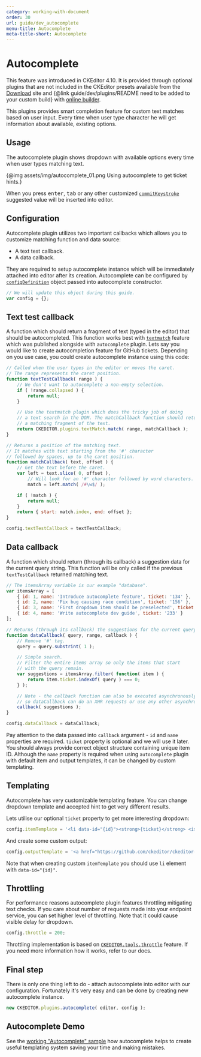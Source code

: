 ```yaml
---
category: working-with-document
order: 30
url: guide/dev_autocomplete
menu-title: Autocomplete
meta-title-short: Autocomplete
---
```

<!--
Copyright (c) 2003-2018, CKSource - Frederico Knabben. All rights reserved.
For licensing, see LICENSE.md.
-->

# Autocomplete

<info-box info="">
    This feature was introduced in CKEditor 4.10. It is provided through optional plugins that are not included in the CKEditor presets available from the <a href="https://ckeditor.com/ckeditor-4/download/">Download</a> site and {@link guide/dev/plugins/README need to be added to your custom build} with <a href="https://ckeditor.com/cke4/builder">online builder</a>.
</info-box>

This plugins provides smart completion feature for custom text matches based on user input. Every time when user type character he will get information about available, existing options.

## Usage

The autocomplete plugin shows dropdown with available options every time when user types matching text.

{@img assets/img/autocomplete_01.png Using autocomplete to get ticket hints.}

When you press <kbd>enter</kbd>, <kbd>tab</kbd> or any other customized [`commitKeystroke`](https://docs.ckeditor.com/ckeditor4/docs/#!/api/CKEDITOR.config#cfg-autocomplete_commitKeystrokes) suggested value will be inserted into editor. 

## Configuration

Autocomplete plugin utilizes two important callbacks which allows you to customize matching function and data source:

* A text test callback.
* A data callback.

They are required to setup autocomplete instance which will be immediately attached into editor after its creation. Autocomplete can be configured by [`configDefinition`](https://docs.ckeditor.com/ckeditor4/docs/#!/api/CKEDITOR_plugins_autocomplete.configDefition) object passed into autocomplete constructor.

```javascript
// We will update this object during this guide.
var config = {};
```

## Text test callback

A function which should return a fragment of text (typed in the editor) that should be autocompleted. This function works best with [`textmatch`](https://docs.ckeditor.com/ckeditor4/docs/#!/api/CKEDITOR_plugins_textwatcher) feature which was published alongside with `autocomplete` plugin. Lets say you would like to create autocompletion feature for GitHub tickets. Depending on you use case, you could create autocomplete instance using this code:

```javascript
// Called when the user types in the editor or moves the caret.
// The range represents the caret position.
function textTestCallback( range ) {
	// We don't want to autocomplete a non-empty selection.
	if ( !range.collapsed ) {
		return null;
	}

	// Use the textmatch plugin which does the tricky job of doing
	// a text search in the DOM. The matchCallback function should return
	// a matching fragment of the text.
	return CKEDITOR.plugins.textMatch.match( range, matchCallback );
}

// Returns a position of the matching text.
// It matches with text starting from the '#' character
// followed by spaces, up to the caret position.
function matchCallback( text, offset ) {
	// Get the text before the caret.
	var left = text.slice( 0, offset ),
		// Will look for an '#' character followed by word characters.
		match = left.match( /#\w$/ );

	if ( !match ) {
		return null;
	}
	return { start: match.index, end: offset };
}

config.textTestCallback = textTestCallback;
```

## Data callback

A function which should return (through its callback) a suggestion data for the current query string. This function will be only called if the previous `textTestCallback` returned matching text.

```javascript
// The itemsArray variable is our example "database".
var itemsArray = [
	{ id: 1, name: 'Introduce autocomplete feature', ticket: '134' },
	{ id: 2, name: 'Fix bug causing race condition', ticket: '156' },
	{ id: 3, name: 'First dropdown item should be preselected', ticket: '167' },
	{ id: 4, name: 'Write autocomplete dev guide', ticket: '233' }
];

// Returns (through its callback) the suggestions for the current query.
function dataCallback( query, range, callback ) {
	// Remove '#' tag.
	query = query.substrint( 1 );

	// Simple search.
	// Filter the entire items array so only the items that start
	// with the query remain.
	var suggestions = itemsArray.filter( function( item ) {
		return item.ticket.indexOf( query ) === 0;
	} );

	// Note - the callback function can also be executed asynchronously
	// so dataCallback can do an XHR requests or use any other asynchronous API.
	callback( suggestions );
}

config.dataCallback = dataCallback;
```

Pay attention to the data passed into `callback` argument - `id` and `name` properties are required. `ticket` property is optional and we will use it later. You should always provide correct object structure containing unique item ID. Although the `name` property is required when using `autocomplete` plugin with default item and output templates, it can be changed by custom templating.

## Templating

Autocomplete has very customizable templating feature. You can change dropdown template and accepted hint to get very different results.

Lets utilise our optional `ticket` property to get more interesting dropdown:

```javascript
config.itemTemplate = '<li data-id="{id}"><strong>{ticket}</strong> <i>{name}</i></li>';
```

And create some custom output:

```javascript
config.outputTemplate = '<a href="https://github.com/ckeditor/ckeditor-dev/issues/{ticket}">#{ticket}</a>';
```

Note that when creating custom `itemTemplate` you should use `li` element with `data-id="{id}"`. 

## Throttling

For performance reasons autocomplete plugin features throttling mitigating text checks. If you care about number of requests made into your endpoint service, you can set higher level of throttling. Note that it could cause visible delay for dropdown.

```javascript
config.throttle = 200;
```

Throttling implementation is based on [`CKEDITOR.tools.throttle`](https://docs.ckeditor.com/ckeditor4/docs/#!/api/CKEDITOR_plugins_autocomplete.configDefition) feature. If you need more information how it works, refer to our docs.

## Final step

There is only one thing left to do - attach autocomplete into editor with our configuration. Fortunately it's very easy and can be done by creating new autocomplete instance.

```javascript
new CKEDITOR.plugins.autocomplete( editor, config );
```

## Autocomplete Demo

See the [working "Autocomplete" sample](https://sdk.ckeditor.com/samples/autocomplete.html) how autocomplete helps to create useful templating system saving your time and making mistakes.
